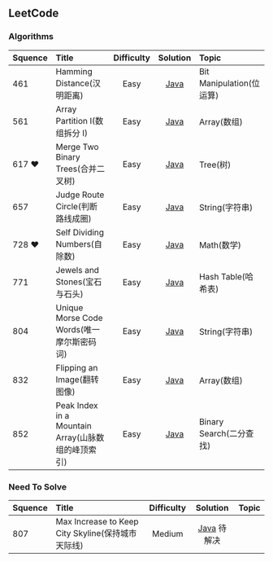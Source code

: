 ## LeetCode

### Algorithms

Squence | Title | Difficulty | Solution | Topic
:---|:---|:---:|:---:|:---
461 | Hamming Distance(汉明距离) | Easy | [Java](https://github.com/leoqin0816/leetcode/blob/master/Algorithms/Java/BitManipulation/461.HammingDistance.java) | Bit Manipulation(位运算)
561 | Array Partition I(数组拆分 I) | Easy | [Java](https://github.com/leoqin0816/leetcode/blob/master/Algorithms/Java/Array/561.ArrayPartitionI.java) | Array(数组)
617 ❤ | Merge Two Binary Trees(合并二叉树) | Easy | [Java](https://github.com/leoqin0816/leetcode/blob/master/Algorithms/Java/Tree/617.MergeTwoBinaryTrees.java) | Tree(树)
657 | Judge Route Circle(判断路线成圈) | Easy | [Java](https://github.com/leoqin0816/leetcode/blob/master/Algorithms/Java/String/657.JudgeRouteCircle.java) | String(字符串)
728 ❤ | Self Dividing Numbers(自除数) | Easy | [Java](https://github.com/leoqin0816/leetcode/blob/master/Algorithms/Java/Math/728.SelfDividingNumbers.java) | Math(数学)
771 | Jewels and Stones(宝石与石头) | Easy | [Java](https://github.com/leoqin0816/leetcode/blob/master/Algorithms/Java/HashTable/771.JewelsAndStones.java) | Hash Table(哈希表)
804 | Unique Morse Code Words(唯一摩尔斯密码词) | Easy | [Java](https://github.com/leoqin0816/leetcode/blob/master/Algorithms/Java/String/804.UniqueMorseCodeWords.java) | String(字符串)
832 | Flipping an Image(翻转图像) | Easy | [Java](https://github.com/leoqin0816/leetcode/blob/master/Algorithms/Java/Array/832.FlippingAnImage.java) | Array(数组)
852 | Peak Index in a Mountain Array(山脉数组的峰顶索引) | Easy | [Java](https://github.com/leoqin0816/leetcode/blob/master/Algorithms/Java/BinarySearch/852.PeakIndexInAMountainArray.java) | Binary Search(二分查找)


### Need To Solve

Squence | Title | Difficulty | Solution | Topic
:---|:---|:---:|:---:|:---
807 | Max Increase to Keep City Skyline(保持城市天际线) | Medium | [Java](https://github.com/leoqin0816/leetcode/blob/master/Algorithms/Java/807.MaxIncreaseToKeepCitySkyline.java) 待解决
